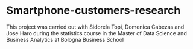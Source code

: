 # Smartphone-customers-research

This project was carried out with Sidorela Topi, Domenica Cabezas and Jose Haro during the statistics course in the Master of Data Science and Business Analytics at Bologna Business School
